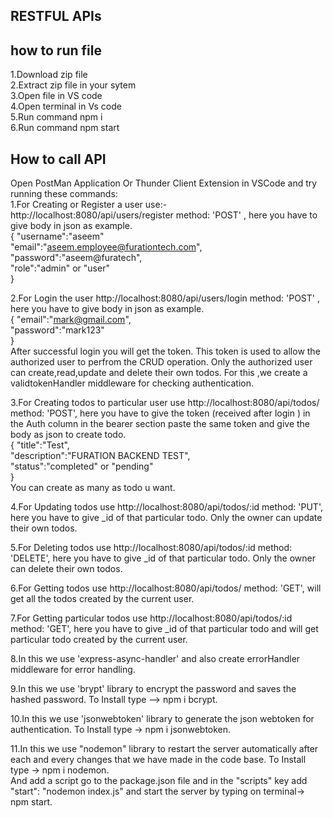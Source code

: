 ## RESTFUL APIs

## how to run file

1.Download zip file<br/>
2.Extract zip file in your sytem<br/>
3.Open file in VS code<br/>
4.Open terminal in Vs code<br/>
5.Run command npm i<br/>
6.Run command npm start<br/>

## How to call API

Open PostMan Application Or Thunder Client Extension in VSCode and try running these commands:<br/>
1.For Creating or Register a user use:- http://localhost:8080/api/users/register method: 'POST' , here you have to give body in json as example.<br/>
{
"username":"aseem"<br/>
"email":"aseem.employee@furationtech.com",<br/>
"password":"aseem@furatech",<br/>
"role":"admin" or "user"<br/>
}<br/>

2.For Login the user http://localhost:8080/api/users/login method: 'POST' , here you have to give body in json as example. <br/>
{
"email":"mark@gmail.com",<br/>
"password":"mark123"<br/>
}<br/>
After successful login you will get the token. This token is used to allow the authorized user to perfrom the CRUD operation. Only the authorized user can create,read,update and delete their own todos. For this ,we create a validtokenHandler middleware for checking authentication.<br/>

3.For Creating todos to particular user use http://localhost:8080/api/todos/ method: 'POST', here you have to give the token (received after login ) in the Auth column in the bearer section paste the same token and give the body as json to create todo.<br/>
{
"title":"Test",<br/>
"description":"FURATION BACKEND TEST",<br/>
"status":"completed" or "pending"<br/>
}<br/>
You can create as many as todo u want.<br/>

4.For Updating todos use http://localhost:8080/api/todos/:id method: 'PUT', here you have to give \_id of that particular todo. Only the owner can update their own todos.<br/>

5.For Deleting todos use http://localhost:8080/api/todos/:id method: 'DELETE', here you have to give \_id of that particular todo. Only the owner can delete their own todos.<br/>

6.For Getting todos use http://localhost:8080/api/todos/ method: 'GET', will get all the todos created by the current user.<br/>

7.For Getting particular todos use http://localhost:8080/api/todos/:id method: 'GET', here you have to give \_id of that particular todo and will get particular todo created by the current user.<br/>

8.In this we use 'express-async-handler' and also create errorHandler middleware for error handling.<br/>

9.In this we use 'brypt' library to encrypt the password and saves the hashed password. To Install type --> npm i bcrypt.<br/>

10.In this we use 'jsonwebtoken' library to generate the json webtoken for authentication. To Install type -> npm i jsonwebtoken.<br/>

11.In this we use "nodemon" library to restart the server automatically after each and every changes that we have made in the code base. To Install type -> npm i nodemon.<br/>
And add a script go to the package.json file and in the "scripts" key add "start": "nodemon index.js" and start the server by typing on terminal-> npm start.<br/>
